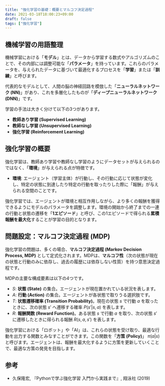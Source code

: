 ```yaml
---
title: "強化学習の基礎：概要とマルコフ決定過程"
date: 2021-03-18T18:00:23+09:00
draft: false
tags: ["強化学習"] 
---
```

<!--more-->
## 機械学習の用語整理

機械学習における「**モデル**」とは、データから学習する数式やアルゴリズムのことで、その内部には調整可能な「**パラメータ**」を持っています。これらのパラメータを、与えられたデータに基づいて最適化するプロセスを「**学習**」または「**訓練**」と呼びます。

代表的なモデルとして、人間の脳の神経回路を模倣した「**ニューラルネットワーク (NN)**」があり、これを多層化したものが「**ディープニューラルネットワーク (DNN)**」です。

学習の手法は大きく分けて以下の3つがあります。

-   **教師あり学習 (Supervised Learning)**
-   **教師なし学習 (Unsupervised Learning)**
-   **強化学習 (Reinforcement Learning)**

## 強化学習の概要

強化学習は、教師あり学習や教師なし学習のようにデータセットが与えられるのではなく、「**環境**」が与えられる点が特徴です。

-   **環境**: エージェント（学習主体）が行動し、その行動に応じて状態が変化し、特定の状態に到達したり特定の行動を取ったりした際に「報酬」が与えられる空間のことです。

強化学習では、エージェントが環境と相互作用しながら、より多くの報酬を獲得できるようにモデルのパラメータを調整します。環境の開始から終了までの一連の行動と状態の遷移を「**1エピソード**」と呼び、この1エピソードで得られる**累積報酬を最大化**することが学習の目的となります。

## 問題設定：マルコフ決定過程 (MDP)

強化学習の問題は、多くの場合、**マルコフ決定過程 (Markov Decision Process, MDP)** として定式化されます。MDPは、**マルコフ性**（次の状態が現在の状態と行動のみに依存し、過去の履歴には依存しない性質）を持つ意思決定過程です。

MDPの主要な構成要素は以下の4つです。

-   $S$: **状態 (State)** の集合。エージェントが現在置かれている状況を表します。
-   $A$: **行動 (Action)** の集合。エージェントが各状態で取りうる選択肢です。
-   $T$: **状態遷移確率 (Transition Probability)**。現在の状態 $s$ で行動 $a$ を取ったときに、次の状態 $s'$ へ遷移する確率 $P(s'|s, a)$ を表します。
-   $R$: **報酬関数 (Reward Function)**。ある状態 $s$ で行動 $a$ を取り、次の状態 $s'$ に遷移したときに得られる報酬 $R(s, a, s')$ を表します。

強化学習における「ロボット」や「AI」は、これらの状態を受け取り、最適な行動を出力する関数とみなすことができます。この関数を「**方策 (Policy)**」 $\pi(a|s)$ と呼びます。エージェントは、報酬を最大化するように方策を更新していくことで、最適な方策の発見を目指します。

## 参考
-   久保隆宏, 『Pythonで学ぶ強化学習 入門から実践まで』, 翔泳社 (2019)
